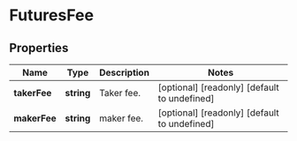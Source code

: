 # FuturesFee

## Properties

Name | Type | Description | Notes
------------ | ------------- | ------------- | -------------
**takerFee** | **string** | Taker fee. | [optional] [readonly] [default to undefined]
**makerFee** | **string** | maker fee. | [optional] [readonly] [default to undefined]

